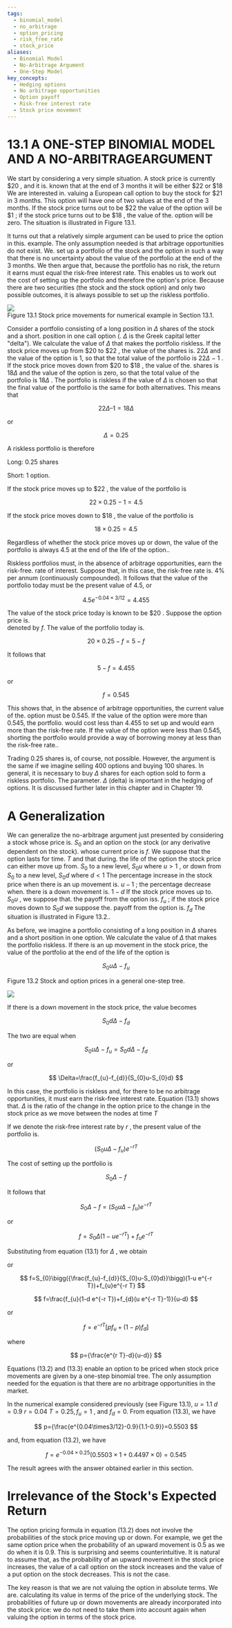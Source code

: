 ```yaml
---
tags:
  - binomial_model
  - no_arbitrage
  - option_pricing
  - risk_free_rate
  - stock_price
aliases:
  - Binomial Model
  - No-Arbitrage Argument
  - One-Step Model
key_concepts:
  - Hedging options
  - No arbitrage opportunities
  - Option payoff
  - Risk-free interest rate
  - Stock price movement
---
```


# 13.1 A ONE-STEP BINOMIAL MODEL AND A NO-ARBITRAGEARGUMENT  

We start by considering a very simple situation. A stock price is currently $\$20$ , and it is. known that at the end of 3 months it will be either $\$22$ or $\$18$ We are interested in. valuing a European call option to buy the stock for $\$21$ in 3 months. This option will have one of two values at the end of the 3 months. If the stock price turns out to be $\$22$ the value of the option will be $\$1$ ; if the stock price turns out to be $\$18$ , the value of the. option will be zero. The situation is illustrated in Figure 13.1.  

It turns out that a relatively simple argument can be used to price the option in this. example. The only assumption needed is that arbitrage opportunities do not exist. We. set up a portfolio of the stock and the option in such a way that there is no uncertainty about the value of the portfolio at the end of the 3 months. We then argue that, because the portfolio has no risk, the return it earns must equal the risk-free interest rate. This enables us to work out the cost of setting up the portfolio and therefore the option's price. Because there are two securities (the stock and the stock option) and only two possible outcomes, it is always possible to set up the riskless portfolio.  

![](38bb7f8e8dc74666700d85811ed7ef4684d103bf4e73b02816f74942031f1670.jpg)  
Figure 13.1 Stock price movements for numerical example in Section 13.1.  

Consider a portfolio consisting of a long position in $\Delta$ shares of the stock and a short. position in one call option (. $\Delta$ is the Greek capital letter "delta"). We calculate the value of $\Delta$ that makes the portfolio riskless. If the stock price moves up from $\$20$ to $\$22$ , the value of the shares is. $22\Delta$ and the value of the option is 1, so that the total value of the portfolio is $22\Delta\:-\:1$ . If the stock price moves down from $\$20$ to $\$18$ , the value of the. shares is $18\Delta$ and the value of the option is zero, so that the total value of the portfolio is $18\Delta$ . The portfolio is riskless if the value of $\Delta$ is chosen so that the final value of the portfolio is the same for both alternatives. This means that  

$$
22\Delta\textrm{--}1=18\Delta
$$  

or  

$$
\Delta=0.25
$$  

A riskless portfolio is therefore  

Long: 0.25 shares  

Short: 1 option.  

If the stock price moves up to $\$22$ , the value of the portfolio is  

$$
22\times0.25-1=4.5
$$  

If the stock price moves down to $\$18$ , the value of the portfolio is  

$$
18\times0.25=4.5
$$  

Regardless of whether the stock price moves up or down, the value of the portfolio is always 4.5 at the end of the life of the option..  

Riskless portfolios must, in the absence of arbitrage opportunities, earn the risk-free. rate of interest. Suppose that, in this case, the risk-free rate is. $4\%$ per annum (continuously compounded). It follows that the value of the portfolio today must be the present value of 4.5, or  

$$
4.5e^{-0.04\times3/12}=4.455
$$  

The value of the stock price today is known to be $\$20$ . Suppose the option price is.   
denoted by $f.$ The value of the portfolio today is.  

$$
20\times0.25-f=5-f
$$  

It follows that  

$$
5-f=4.455
$$  

or  

$$
f=0.545
$$  

This shows that, in the absence of arbitrage opportunities, the current value of the. option must be 0.545. If the value of the option were more than 0.545, the portfolio. would cost less than 4.455 to set up and would earn more than the risk-free rate. If the value of the option were less than 0.545, shorting the portfolio would provide a way of borrowing money at less than the risk-free rate..  

Trading 0.25 shares is, of course, not possible. However, the argument is the same if we imagine selling 400 options and buying 100 shares. In general, it is necessary to buy $\Delta$ shares for each option sold to form a riskless portfolio. The parameter. $\Delta$ (delta) is important in the hedging of options. It is discussed further later in this chapter and in Chapter 19.  

# A Generalization  

We can generalize the no-arbitrage argument just presented by considering a stock whose price is. $S_{0}$ and an option on the stock (or any derivative dependent on the stock). whose current price is $f.$ We suppose that the option lasts for time. $T$ and that during. the life of the option the stock price can either move up from. $S_{0}$ to a new level, $S_{0}u$ where $u>1$ , or down from $S_{0}$ to a new level, $S_{0}d$ where $d<1$ The percentage increase in the stock price when there is an up movement is. $u-1$ ; the percentage decrease when. there is a down movement is. $1-d$ If the stock price moves up to. $S_{0}u$ , we suppose that. the payoff from the option iss. $f_{u}$ ; if the stock price moves down to $S_{0}d$ we suppose the. payoff from the option is. $f_{d}$ The situation is illustrated in Figure 13.2..  

As before, we imagine a portfolio consisting of a long position in $\Delta$ shares and a short position in one option. We calculate the value of $\Delta$ that makes the portfolio riskless. If there is an up movement in the stock price, the value of the portfolio at the end of the life of the option is  

$$
S_{0}u\Delta\mathrm{~-~}f_{u}
$$  

Figure 13.2 Stock and option prices in a general one-step tree.  

![](30b26acc1895528c931671080278dcdc5c6a1fba6c100201700a000efbe0699a.jpg)  

If there is a down movement in the stock price, the value becomes  

$$
S_{0}d\Delta\:-\:f_{d}
$$  

The two are equal when  

$$
S_{0}u\Delta\mathrm{~-~}f_{u}=S_{0}d\Delta\mathrm{~-~}f_{d}
$$  

or  

$$
\Delta=\frac{f_{u}-f_{d}}{S_{0}u-S_{0}d}
$$  

In this case, the portfolio is riskless and, for there to be no arbitrage opportunities, it must earn the risk-free interest rate. Equation (13.1) shows that. $\Delta$ is the ratio of the change in the option price to the change in the stock price as we move between the nodes at time $T$  

If we denote the risk-free interest rate by $r$ , the present value of the portfolio is.  

$$
(S_{0}u\Delta-f_{u})e^{-r T}
$$  

The cost of setting up the portfolio is  

$$
S_{0}\Delta\mathrm{~-~}f
$$  

It follows that  

$$
S_{0}\Delta-f=(S_{0}u\Delta-f_{u})e^{-r T}
$$  

or  

$$
f=S_{0}\Delta(1-u e^{-r T})+f_{u}e^{-r T}
$$  

Substituting from equation (13.1) for $\Delta$ , we obtain  

or  

$$
f=S_{0}\bigg({\frac{f_{u}-f_{d}}{S_{0}u-S_{0}d}}\bigg)(1-u e^{-r T})+f_{u}e^{-r T} 
$$  

$$
f=\frac{f_{u}(1-d e^{-r T})+f_{d}(u e^{-r T}-1)}{u-d}
$$  

or  

$$
f=e^{-r T}[p f_{u}+(1-p)f_{d}]
$$  

where  

$$
p={\frac{e^{r T}-d}{u-d}}
$$  

Equations (13.2) and (13.3) enable an option to be priced when stock price movements are given by a one-step binomial tree. The only assumption needed for the equation is that there are no arbitrage opportunities in the market.  

In the numerical example considered previously (see Figure 13.1), $u=1.1$ $d=0.9$ $r=0.04$ $T=0.25,f_{u}=1$ , and $f_{d}=0.$ From equation (13.3), we have  

$$
p={\frac{e^{0.04\times3/12}-0.9}{1.1-0.9}}=0.5503
$$  

and, from equation (13.2), we have  

$$
f=e^{-0.04\times0.25}(0.5503\times1+0.4497\times0)=0.545
$$  

The result agrees with the answer obtained earlier in this section.  

# Irrelevance of the Stock's Expected Return  

The option pricing formula in equation (13.2) does not involve the probabilities of the stock price moving up or down. For example, we get the same option price when the probability of an upward movement is 0.5 as we do when it is 0.9. This is surprising and seems counterintuitive. It is natural to assume that, as the probability of an upward movement in the stock price increases, the value of a call option on the stock increases and the value of a put option on the stock decreases. This is not the case.  

The key reason is that we are not valuing the option in absolute terms. We are. calculating its value in terms of the price of the underlying stock. The probabilities of future up or down movements are already incorporated into the stock price: we do not need to take them into account again when valuing the option in terms of the stock price.  
